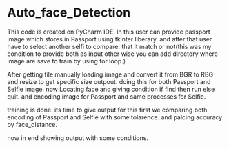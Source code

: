 # Auto_face_Detection

This code is created on PyCharm IDE.
In this user can provide passport image which stores in Passport using tkinter liberary.
and after that user have to select another selfi to compare. that it match or not(this was my condition to provide both as input other wise you can add directory where image are save to train by using for loop.)

After getting file manually loading image and convert it from BGR to RBG and resize to get specific size outpout. doing this for both Passport and Selfie image.
now Locating face and giving condition if find then run else quit. and encoding image for Passport and same processes for Selfie.

training is done. its time to give output for this first we comparing both encoding of Passport and Selfie with some tolarence. and palcing accuracy by face_distance.

now in end showing output with some conditions.
